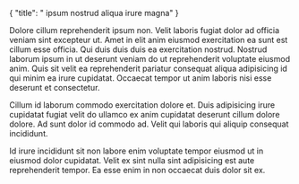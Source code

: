 {
  "title": " ipsum nostrud aliqua irure magna"
}

Dolore cillum reprehenderit ipsum non. Velit laboris fugiat dolor ad officia veniam sint excepteur ut. Amet in elit anim eiusmod exercitation ea sunt est cillum esse officia. Qui duis duis duis ea exercitation nostrud. Nostrud laborum ipsum in ut deserunt veniam do ut reprehenderit voluptate eiusmod anim. Quis sit velit ea reprehenderit pariatur consequat aliqua adipisicing id qui minim ea irure cupidatat. Occaecat tempor ut anim laboris nisi esse deserunt et consectetur.

Cillum id laborum commodo exercitation dolore et. Duis adipisicing irure cupidatat fugiat velit do ullamco ex anim cupidatat deserunt cillum dolore dolore. Ad sunt dolor id commodo ad. Velit qui laboris qui aliquip consequat incididunt.

Id irure incididunt sit non labore enim voluptate tempor eiusmod ut in eiusmod dolor cupidatat. Velit ex sint nulla sint adipisicing est aute reprehenderit tempor. Ea esse enim in non occaecat duis dolor sit ex.